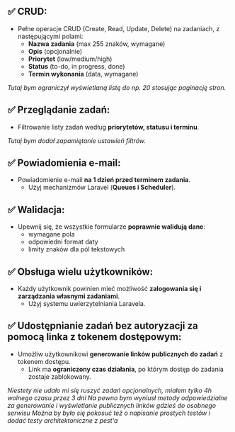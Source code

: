 ## ✅ CRUD:
- Pełne operacje CRUD (Create, Read, Update, Delete) na zadaniach, z następującymi polami:
  - **Nazwa zadania** (max 255 znaków, wymagane)
  - **Opis** (opcjonalnie)
  - **Priorytet** (low/medium/high)
  - **Status** (to-do, in progress, done)
  - **Termin wykonania** (data, wymagane)

*Tutaj bym ograniczył wyświetlaną listę do np. 20 stosując paginację stron.*

## ✅ Przeglądanie zadań:
- Filtrowanie listy zadań według **priorytetów, statusu i terminu**.

*Tutaj bym dodał zapamiętanie ustawień filtrów.*

## ✅ Powiadomienia e-mail:
- Powiadomienie e-mail **na 1 dzień przed terminem zadania**.
  - Użyj mechanizmów Laravel (**Queues i Scheduler**).

## ✅ Walidacja:
- Upewnij się, że wszystkie formularze **poprawnie walidują dane**:
  - wymagane pola
  - odpowiedni format daty
  - limity znaków dla pól tekstowych

## ✅ Obsługa wielu użytkowników:
- Każdy użytkownik powinien mieć możliwość **zalogowania się i zarządzania własnymi zadaniami**.
  - Użyj systemu uwierzytelniania Laravela.

## ✅ Udostępnianie zadań bez autoryzacji za pomocą linka z tokenem dostępowym:
- Umożliw użytkownikowi **generowanie linków publicznych do zadań** z tokenem dostępu.
  - Link ma **ograniczony czas działania**, po którym dostęp do zadania zostaje zablokowany.


*Niestety nie udało mi się ruszyć zadań opcjonalnych, miałem tylko 4h wolnego czasu przez 3 dni*
*Na pewno bym wyniusł metody odpowiedzialne za generowanie i wyświetlanie publicznych linków gdzieś do osobnego serwisu*
*Można by było się pokosuć też o napisanie prostych testów i dodać testy architektoniczne z pest'a*



